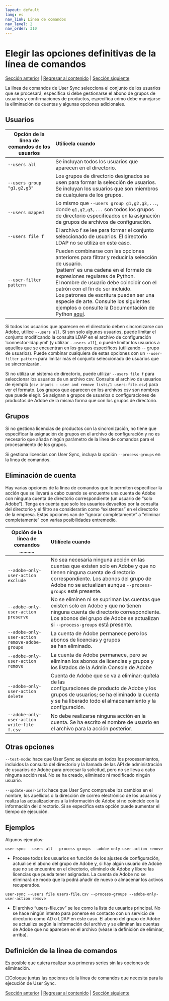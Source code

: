 ```yaml
---
layout: default
lang: es
nav_link: Línea de comandos
nav_level: 2
nav_order: 310
---
```


# Elegir las opciones definitivas de la línea de comandos

[Sección anterior](monitoring.md) \| [Regresar al contenido](index.md) \|  [Sección siguiente](scheduling.md)

La línea de comandos de User Sync selecciona el conjunto de los usuarios que se procesará, especifica si debe gestionarse el abono de grupos de usuarios y confirmaciones de productos, especifica cómo debe manejarse la eliminación de cuentas y algunas opciones adicionales.

## Usuarios


| Opción de la línea de comandos de los usuarios  | Utilícela cuando           |
| ------------- |:-------------| 
|   `--users all` |    Se incluyan todos los usuarios que aparecen en el directorio. |
|   `--users group "g1,g2,g3"`  |    Los grupos de directorio designados se usen para formar la selección de usuarios. <br>Se incluyan los usuarios que son miembros de cualquiera de los grupos. |
|   `--users mapped`  |    Lo mismo que `--users group g1,g2,g3,...`, donde `g1,g2,g3,...` son todos los grupos de directorio especificados en la asignación de grupos de archivos de configuración.|
|   `--users file f`  |    El archivo f se lee para formar el conjunto seleccionado de usuarios. El directorio LDAP no se utiliza en este caso. |
|   `--user-filter pattern`    |  Pueden combinarse con las opciones anteriores para filtrar y reducir la selección de usuario. <br>'pattern' es una cadena en el formato de expresiones regulares de Python. <br>El nombre de usuario debe coincidir con el patrón con el fin de ser incluido. <br>Los patrones de escritura pueden ser una especie de arte. Consulte los siguientes ejemplos o consulte la Documentación de Python [aquí](https://docs.python.org/2/library/re.html). |


Si todos los usuarios que aparecen en el directorio deben sincronizarse con Adobe, utilice `--users all`. Si son solo algunos usuarios, puede limitar el conjunto modificando la consulta LDAP en el archivo de configuración 'connector-ldap.yml' (y utilizar `--users all`), o puede limitar los usuarios a aquellos que se encuentran en los grupos específicos (utilizando -- grupo de usuarios). Puede combinar cualquiera de estas opciones con un `--user-filter pattern` para limitar más el conjunto seleccionado de usuarios que se sincronizarán.

Si no utiliza un sistema de directorio, puede utilizar `--users file f` para seleccionar los usuarios de un archivo csv. Consulte el archivo de usuarios de ejemplo (`csv inputs - user and remove lists/1 users-file.csv`) para ver el formato. Los grupos que aparecen en los archivos csv son nombres que puede elegir. Se asignan a grupos de usuarios o configuraciones de productos de Adobe de la misma forma que con los grupos de directorio.

## Grupos

Si no gestiona licencias de productos con la sincronización, no tiene que especificar la asignación de grupos en el archivo de configuración y no es necesario que añada ningún parámetro de la línea de comandos para el procesamiento de los grupos.

Si gestiona licencias con User Sync, incluya la opción `--process-groups` en la línea de comandos.


## Eliminación de cuenta


Hay varias opciones de la línea de comandos que le permiten especificar la acción que se llevará a cabo cuando se encuentre una cuenta de Adobe con ninguna cuenta de directorio correspondiente (un usuario de “solo Adobe”).
Tenga en cuenta que solo los usuarios devueltos por la consulta del directorio y el filtro se considerarán como “existentes” en el directorio de la empresa. Estas opciones van de “ignorar completamente” a “eliminar completamente” con varias posibilidades entremedio.



| Opción de la línea de comandos       ...........| Utilícela cuando           |
| ------------- |:-------------| 
|   `--adobe-only-user-action exclude`                        |  No sea necesaria ninguna acción en las cuentas que existen solo en Adobe y que no tienen ninguna cuenta de directorio correspondiente. Los abonos del grupo de Adobe no se actualizan aunque `--process-groups` esté presente. |
|   `--adobe-only-user-action preserve`                        |  No se eliminen ni se supriman las cuentas que existen solo en Adobe y que no tienen ninguna cuenta de directorio correspondiente. Los abonos del grupo de Adobe se actualizan si `--process-groups` está presente. |
|   `--adobe-only-user-action remove-adobe-groups` |    La cuenta de Adobe permanece pero los abonos de licencias y grupos <br>se han eliminado. |
|   `--adobe-only-user-action remove`  |    La cuenta de Adobe permanece, pero se eliminan los abonos de licencias y grupos y los listados de la Admin Console de Adobe   |
|   `--adobe-only-user-action delete`  |    Cuenta de Adobe que se va a eliminar: quítela de las<br>configuraciones de producto de Adobe y los grupos de usuarios; se ha eliminado la cuenta y se ha liberado todo el almacenamiento y la configuración. |
|   `--adobe-only-user-action write-file f.csv`    |  No debe realizarse ninguna acción en la cuenta. Se ha escrito el nombre de usuario en el archivo para la acción posterior. |




## Otras opciones

`--test-mode`: hace que User Sync se ejecute en todos los procesamientos, incluidos la consulta del directorio y la llamada de las API de administración de usuarios de Adobe para procesar la solicitud, pero no se lleva a cabo ninguna acción real. No se ha creado, eliminado ni modificado ningún usuario.

`--update-user-info`: hace que User Sync compruebe los cambios en el nombre, los apellidos o la dirección de correo electrónico de los usuarios y realiza las actualizaciones a la información de Adobe si no coincide con la información del directorio. Si se especifica esta opción puede aumentar el tiempo de ejecución.


## Ejemplos

Algunos ejemplos:

`user-sync --users all --process-groups --adobe-only-user-action remove`

- Procese todos los usuarios en función de los ajustes de configuración, actualice el abono del grupo de Adobe y, si hay algún usuario de Adobe que no se encuentre en el directorio, elimínelo de Adobe y libere las licencias que pueda tener asignadas. La cuenta de Adobe no se eliminará de modo que la podrá añadir de nuevo o almacenar los activos recuperados.
    
`user-sync --users file users-file.csv --process-groups --adobe-only-user-action remove`

- El archivo “users-file.csv” se lee como la lista de usuarios principal. No se hace ningún intento para ponerse en contacto con un servicio de directorio como AD o LDAP en este caso. El abono del grupo de Adobe se actualiza según la información del archivo y se eliminan las cuentas de Adobe que no aparecen en el archivo (véase la definición de eliminar, arriba).

## Definición de la línea de comandos

Es posible que quiera realizar sus primeras series sin las opciones de eliminación.

&#9744;Coloque juntas las opciones de la línea de comandos que necesita para la ejecución de User Sync.


[Sección anterior](monitoring.md) \| [Regresar al contenido](index.md) \|  [Sección siguiente](scheduling.md)
